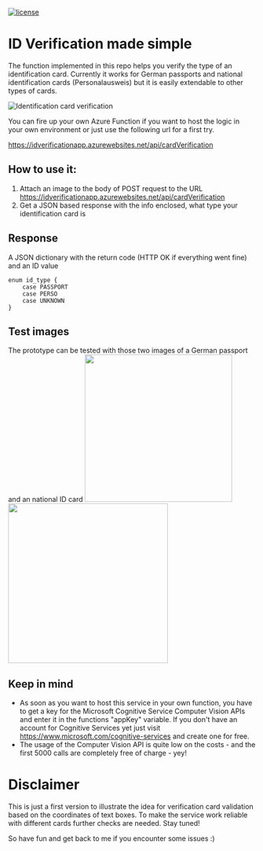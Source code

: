 [![license](https://img.shields.io/github/license/mashape/apistatus.svg?maxAge=2592000)]()


# ID Verification made simple

The function implemented in this repo helps you verify the type of an identification card. Currently it works for German passports and national identification cards (Personalausweis) but it is easily extendable to other types of cards.

<img src="https://lh4.googleusercontent.com/x1PWyMLlrXMXxHctHiW5ofsZrhXkFdFYbdvR-Pq3a97Fsw2EIB2-FwkB8rqpFAbHczvt8wftSCyI9hY=w1808-h1158-rw" alt="Identification card verification" />

You can fire up your own Azure Function if you want to host the logic in your own environment or just use the following url for a first try. 

https://idverificationapp.azurewebsites.net/api/cardVerification

## How to use it:
1. Attach an image to the body of POST request to the URL https://idverificationapp.azurewebsites.net/api/cardVerification
2. Get a JSON based response with the info enclosed, what type your identification card is

## Response
A JSON dictionary with the return code (HTTP OK if everything went fine) and an ID value
```
enum id_type {
    case PASSPORT
    case PERSO
    case UNKNOWN
}
```
## Test images
The prototype can be tested with those two images of a German passport and an national ID card
<img src=https://upload.wikimedia.org/wikipedia/commons/9/9e/Mustermann_Reisepass_2007.jpg width=300 />
<img src=https://upload.wikimedia.org/wikipedia/commons/7/7e/Muster_des_Personalausweises_VS.jpg width=325/>

## Keep in mind
- As soon as you want to host this service in your own function, you have to get a key for the Microsoft Cognitive Service Computer Vision APIs and enter it in the functions "appKey" variable.
If you don't have an account for Cognitive Services yet just visit https://www.microsoft.com/cognitive-services and create one for free.
- The usage of the Computer Vision API is quite low on the costs - and the first 5000 calls are completely free of charge - yey!

# Disclaimer
This is just a first version to illustrate the idea for verification card validation based on the coordinates of text boxes. To make the service work reliable with different cards further checks are needed. Stay tuned!

So have fun and get back to me if you encounter some issues :)


